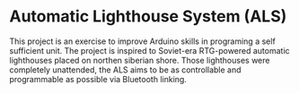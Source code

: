 # Automatic Lighthouse System (ALS)
This project is an exercise to improve Arduino skills in programing a self sufficient unit.
The project is inspired to Soviet-era RTG-powered automatic lighthouses placed on northen siberian shore.
Those lighthouses were completely unattended, the ALS aims to be as controllable and programmable as possible via Bluetooth linking. 
